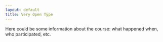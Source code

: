 ```yaml
---
layout: default
title: Very Open Type
---
```


Here could be some information about the course: what happened when, who participated, etc.
